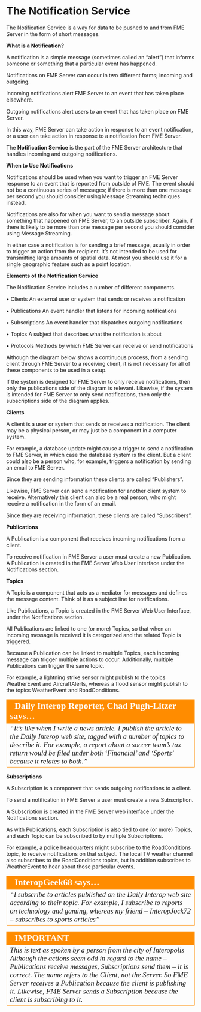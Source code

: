 # The Notification Service

The Notification Service is a way for data to be pushed to and from FME Server in the form of short messages.

**What is a Notification?**

A notification is a simple message (sometimes called an “alert”) that informs someone or something that a particular event has happened.

Notifications on FME Server can occur in two different forms; incoming and outgoing.

Incoming notifications alert FME Server to an event that has taken place elsewhere.

Outgoing notifications alert users to an event that has taken place on FME Server.

In this way, FME Server can take action in response to an event notification, or a user can take action in response to a notification from FME Server.

The **Notification Service** is the part of the FME Server architecture that handles incoming and outgoing notifications.

**When to Use Notifications**

Notifications should be used when you want to trigger an FME Server response to an event that is reported from outside of FME. The event should not be a continuous series of messages; if there is more than one message per second you should consider using Message Streaming techniques instead.

Notifications are also for when you want to send a message about something that happened on FME Server, to an outside subscriber. Again, if there is likely to be more than one message per second you should consider using Message Streaming.

In either case a notification is for sending a brief message, usually in order to trigger an action from the recipient. It’s not intended to be used for transmitting large amounts of spatial data. At most you should use it for a single geographic feature such as a point location.

**Elements of the Notification Service**

The Notification Service includes a number of different components.

• Clients An external user or system that sends or receives a notification

• Publications An event handler that listens for incoming notifications

• Subscriptions An event handler that dispatches outgoing notifications

• Topics A subject that describes what the notification is about

• Protocols Methods by which FME Server can receive or send notifications

Although the diagram below shows a continuous process, from a sending client through FME Server to a receiving client, it is not necessary for all of these components to be used in a setup.

If the system is designed for FME Server to only receive notifications, then only the publications side of the diagram is relevant. Likewise, if the system is intended for FME Server to only send notifications, then only the subscriptions side of the diagram applies.

**Clients**

A client is a user or system that sends or receives a notification. The client may be a physical person, or may just be a component in a computer system.

For example, a database update might cause a trigger to send a notification to FME Server, in which case the database system is the client. But a client could also be a person who, for example, triggers a notification by sending an email to FME Server.

Since they are sending information these clients are called “Publishers”.

Likewise, FME Server can send a notification for another client system to receive. Alternatively this client can also be a real person, who might receive a notification in the form of an email.

Since they are receiving information, these clients are called “Subscribers”.

**Publications**

A Publication is a component that receives incoming notifications from a client.

To receive notification in FME Server a user must create a new Publication. A Publication is created in the FME Server Web User Interface under the Notifications section.

**Topics**

A Topic is a component that acts as a mediator for messages and defines the message content. Think of it as a subject line for notifications.

Like Publications, a Topic is created in the FME Server Web User Interface, under the Notifications section.

All Publications are linked to one (or more) Topics, so that when an incoming message is received it is categorized and the related Topic is triggered.

Because a Publication can be linked to multiple Topics, each incoming message can trigger multiple actions to occur. Additionally, multiple Publications can trigger the same topic.

For example, a lightning strike sensor might publish to the topics WeatherEvent and AircraftAlerts, whereas a flood sensor might publish to the topics WeatherEvent and RoadConditions.

<table style="border-spacing: 0px">
<tr>
<td style="vertical-align:middle;background-color:darkorange;border: 2px solid darkorange">
<i class="fa fa-quote-left fa-lg fa-pull-left fa-fw" style="color:white;padding-right: 12px;vertical-align:text-top"></i>
<span style="color:white;font-size:x-large;font-weight: bold;font-family:serif">Daily Interop Reporter, Chad Pugh-Litzer says…</span>
</td>
</tr>

<tr>
<td style="border: 1px solid darkorange">
<span style="font-family:serif; font-style:italic; font-size:larger">
“It’s like when I write a news article. I publish the article to the Daily
Interop web site, tagged with a number of topics to describe it.
For example, a report about a soccer team’s tax return would be filed
under both ‘Financial’ and ‘Sports’ because it relates to both.”
</span>
</td>
</tr>
</table>

**Subscriptions**

A Subscription is a component that sends outgoing notifications to a client.

To send a notification in FME Server a user must create a new Subscription.

A Subscription is created in the FME Server web interface under the Notifications section.

As with Publications, each Subscription is also tied to one (or more) Topics, and each Topic can be subscribed to by multiple Subscriptions.

For example, a police headquarters might subscribe to the RoadConditions topic, to receive notifications on that subject. The local TV weather channel also subscribes to the RoadConditions topics, but in addition subscribes to WeatherEvent to hear about those particular events.

<table style="border-spacing: 0px">
<tr>
<td style="vertical-align:middle;background-color:darkorange;border: 2px solid darkorange">
<i class="fa fa-quote-left fa-lg fa-pull-left fa-fw" style="color:white;padding-right: 12px;vertical-align:text-top"></i>
<span style="color:white;font-size:x-large;font-weight: bold;font-family:serif">InteropGeek68 says…</span>
</td>
</tr>

<tr>
<td style="border: 1px solid darkorange">
<span style="font-family:serif; font-style:italic; font-size:larger">
“I subscribe to articles published on the Daily Interop web site
according to their topic.
For example, I subscribe to reports on technology and gaming,
whereas my friend – InteropJock72 – subscribes to sports articles”
</span>
</td>
</tr>
</table>

<table style="border-spacing: 0px">
<tr>
<td style="vertical-align:middle;background-color:darkorange;border: 2px solid darkorange">
<i class="fa fa-quote-left fa-lg fa-pull-left fa-fw" style="color:white;padding-right: 12px;vertical-align:text-top"></i>
<span style="color:white;font-size:x-large;font-weight: bold;font-family:serif">IMPORTANT</span>
</td>
</tr>

<tr>
<td style="border: 1px solid darkorange">
<span style="font-family:serif; font-style:italic; font-size:larger">
This is text as spoken by a person from the city of Interopolis
<br>Although the actions seem odd in regard to the name – Publications receive
messages, Subscriptions send them – it is correct. The name refers to the Client, not
the Server.
So FME Server receives a Publication because the client is publishing it.
Likewise, FME Server sends a Subscription because the client is subscribing to it.
</span>
</td>
</tr>
</table>
